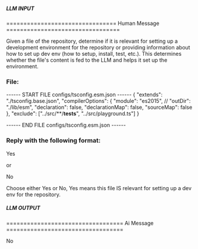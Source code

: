 ##### LLM INPUT #####
================================ Human Message =================================

Given a file of the repository, determine if it is relevant for setting up a development environment for the repository or providing information about how to set up dev env (how to setup, install, test, etc.). This determines whether the file's content is fed to the LLM and helps it set up the environment.

### File:
------ START FILE configs/tsconfig.esm.json ------
{
  "extends": "./tsconfig.base.json",
  "compilerOptions": {
    "module": "es2015",
    // "outDir": "./lib/esm",
    "declaration": false,
    "declarationMap": false,
    "sourceMap": false
  },
  "exclude": ["../src/**/__tests__", "../src/playground.ts"]
}

------ END FILE configs/tsconfig.esm.json ------

### Reply with the following format:

<rel>Yes</rel>

or

<rel>No</rel>

Choose either Yes or No, Yes means this file IS relevant for setting up a dev env for the repository.

##### LLM OUTPUT #####
================================== Ai Message ==================================

<rel>No</rel>